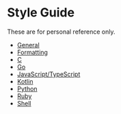 Style Guide
===========

These are for personal reference only.

- [General](general.md)
- [Formatting](formatting.md)
- [C](c.md)
- [Go](go.md)
- [JavaScript/TypeScript](../dive-into/eslint.md)
- [Kotlin](kotlin.md)
- [Python](python.md)
- [Ruby](ruby.md)
- [Shell](sh.md)
